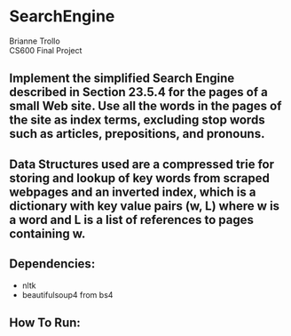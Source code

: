 # SearchEngine
Brianne Trollo  
CS600 Final Project  

Implement the simplified Search Engine described in Section 23.5.4 for the pages of a small Web site. Use all the words in the pages of the site as index terms, excluding stop words such as articles, prepositions, and pronouns.  
---
Data Structures used are a compressed trie for storing and lookup of key words from scraped webpages and an inverted index, which is a dictionary with key value pairs (w, L) where w is a word and L is a list of references to pages containing w.
---
## Dependencies:
* nltk
* beautifulsoup4 from bs4

## How To Run:
